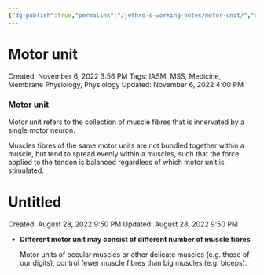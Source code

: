 ```yaml
---
{"dg-publish":true,"permalink":"/jethro-s-working-notes/motor-unit/","dgPassFrontmatter":true}
---
```



# Motor unit

Created: November 6, 2022 3:56 PM
Tags: IASM, MSS, Medicine, Membrane Physiology, Physiology
Updated: November 6, 2022 4:00 PM

### Motor unit

Motor unit refers to the collection of muscle fibres that is innervated by a single motor neuron.

Muscles fibres of the same motor units are not bundled together within a muscle, but tend to spread evenly within a muscles, such that the force applied to the tendon is balanced regardless of which motor unit is stimulated.


<div class="transclusion internal-embed is-loaded"><div class="markdown-embed">





# Untitled

Created: August 28, 2022 9:50 PM
Updated: August 28, 2022 9:50 PM

</div></div>


- ********************************************************************************************************************************Different motor unit may consist of different number of muscle fibres********************************************************************************************************************************
    
    Motor units of occular muscles or other delicate muscles (e.g. those of our digits), control fewer muscle fibres than big muscles (e.g. biceps).
